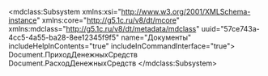 <?xml version="1.0" encoding="UTF-8"?>
<mdclass:Subsystem xmlns:xsi="http://www.w3.org/2001/XMLSchema-instance" xmlns:core="http://g5.1c.ru/v8/dt/mcore" xmlns:mdclass="http://g5.1c.ru/v8/dt/metadata/mdclass" uuid="57ce743a-4cc5-4a55-ba28-8ee12345f9f5" name="Документы" includeHelpInContents="true" includeInCommandInterface="true">
    <content>Document.ПриходДенежныхСредств</content>
    <content>Document.РасходДенежныхСредств</content>
  <synonym key="ru" value="Документы"/>
  <picture xsi:type="core:PictureRef" picture="CommonPicture.Документы"/>
</mdclass:Subsystem>
